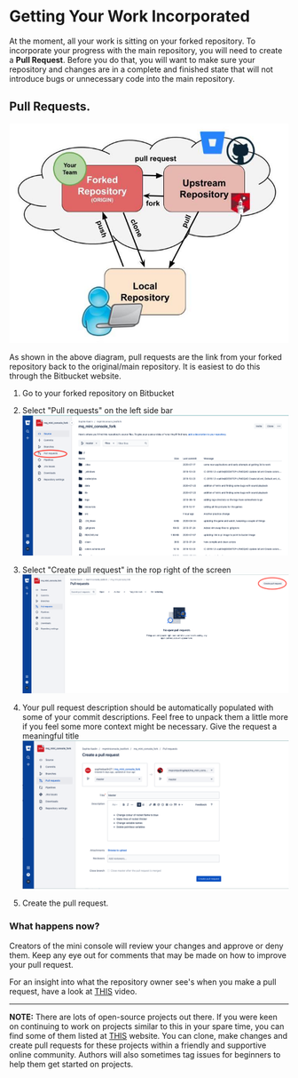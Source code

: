 # Getting Your Work Incorporated

At the moment, all your work is sitting on your forked repository. To incorporate your progress with the main repository, you will need to create a **Pull Request**. Before you do that, you will want to make sure your repository and changes are in a complete and finished state that will not introduce bugs or unnecessary code into the main repository.

## Pull Requests. 

<kbd>![Remote Origins Diagram](diagrams/remote-origins.jpg)</kbd>

As shown in the above diagram, pull requests are the link from your forked repository back to the original/main repository. It is easiest to do this through the Bitbucket website.

1. Go to your forked repository on Bitbucket
2. Select "Pull requests" on the left side bar  
<kbd>![Bitbucket screenshot 1](screenshots/PR-1.png)</kbd>

3. Select "Create pull request" in the rop right of the screen  
<kbd>![Bitbucket screenshot 2](screenshots/PR-2.png)</kbd>

4. Your pull request description should be automatically populated with some of your commit descriptions. Feel free to unpack them a little more if you feel some more context might be necessary. Give the request a meaningful title  
<kbd>![Bitbucket screenshot 3](screenshots/PR-3.png)</kbd>

5. Create the pull request. 


### What happens now?

Creators of the mini console will review your changes and approve or deny them. Keep any eye out for comments that may be made on how to improve your pull request.

For an insight into what the repository owner see's when you make a pull request, have a look at [THIS]() video.

<!--TODO: Create video demonstrating a pull request.-->

***
**NOTE:** There are lots of open-source projects out there. If you were keen on continuing to work on projects similar to this in your spare time, you can find some of them listed at [THIS](www.firsttimersonly.com/) website. You can clone, make changes and create pull requests for these projects within a friendly and supportive online community. Authors will also sometimes tag issues for beginners to help them get started on projects.


